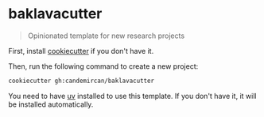 # baklavacutter

> Opinionated template for new research projects

First, install [cookiecutter](https://cookiecutter.readthedocs.io/en/stable/installation.html) if you don't have it.

Then, run the following command to create a new project:
```bash
cookiecutter gh:candemircan/baklavacutter
```

You need to have [uv](https://docs.astral.sh/uv/) installed to use this template. If you don't have it, it will be installed automatically.